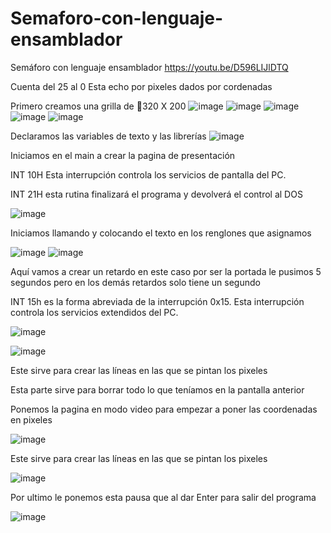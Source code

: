 # Semaforo-con-lenguaje-ensamblador
Semáforo con lenguaje ensamblador 
https://youtu.be/D596LIJlDTQ

Cuenta del 25 al 0 Esta echo por pixeles dados por cordenadas

Primero creamos una grilla de 320 X 200 
![image](https://user-images.githubusercontent.com/66086428/179620254-8dc69442-4f15-4afb-9081-c8bca9a49d37.png)
![image](https://user-images.githubusercontent.com/66086428/179620286-1e64883f-339b-4c4a-b659-c80205820a80.png)
![image](https://user-images.githubusercontent.com/66086428/179620330-5a62e84c-9afc-4c07-9e4c-a4157f72bb9b.png)
![image](https://user-images.githubusercontent.com/66086428/179620380-62d093c5-a629-4355-ab3c-a8d0b3a98cff.png)
![image](https://user-images.githubusercontent.com/66086428/179620423-248f711f-fbcf-49eb-8ee9-b49526897977.png)



Declaramos las variables de texto y las librerías
![image](https://user-images.githubusercontent.com/66086428/179617040-1e86850e-147b-426e-bdc1-a5e95c9f64d6.png)

Iniciamos en el main a crear la pagina de presentación

INT 10H Esta interrupción controla los servicios de pantalla del PC.

INT 21H esta rutina finalizará el programa y devolverá el control al DOS

![image](https://user-images.githubusercontent.com/66086428/179617601-76a671b8-02a0-419a-ac55-e09ee1a1c114.png)

Iniciamos llamando y colocando el texto en los renglones que asignamos 

![image](https://user-images.githubusercontent.com/66086428/179617688-a1134950-9467-41c6-ae34-418e4bde50ab.png)
![image](https://user-images.githubusercontent.com/66086428/179619121-6ab8c138-5d4b-4352-b041-b9968c39de02.png)

Aquí vamos a crear un retardo en este caso por ser la portada le pusimos 5 segundos pero en los demás retardos solo tiene un segundo 

INT 15h es la forma abreviada de la interrupción 0x15. Esta interrupción controla los servicios extendidos del PC.

![image](https://user-images.githubusercontent.com/66086428/179619462-8b6e2e04-788a-4b72-9b9e-4303fbe20e39.png)

![image](https://user-images.githubusercontent.com/66086428/179620631-b9d2eb5c-b24f-4d69-9094-4b6d80b4cbaa.png)


Este sirve para crear las líneas en las que se pintan los pixeles 

Esta parte sirve para borrar todo lo que teníamos en la pantalla anterior 

Ponemos la pagina en modo video para empezar a poner las coordenadas en pixeles 

![image](https://user-images.githubusercontent.com/66086428/179620014-06208db4-7b79-4ada-ba43-184585dd8c37.png)

Este sirve para crear las líneas en las que se pintan los pixeles 

![image](https://user-images.githubusercontent.com/66086428/179620103-5de9b03e-6d3a-462f-9031-906aee738da3.png)

Por ultimo le ponemos esta pausa que al dar Enter para salir del programa 

![image](https://user-images.githubusercontent.com/66086428/179662626-97c5f4a1-729c-4bd7-b18f-da92a5b60831.png)













